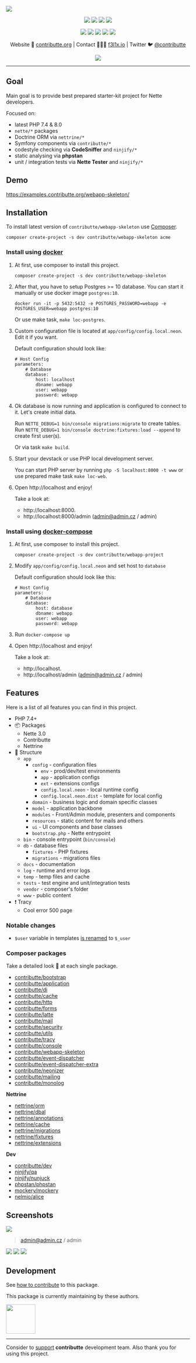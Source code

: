 ![](https://heatbadger.now.sh/github/readme/contributte/webapp-skeleton/)

<p align=center>
  <a href="https://github.com/contributte/webapp-skeleton/actions"><img src="https://badgen.net/github/checks/contributte/webapp-skeleton/master"></a>
  <a href="https://coveralls.io/r/contributte/webapp-skeleton"><img src="https://badgen.net/coveralls/c/github/contributte/webapp-skeleton"></a>
  <a href="https://packagist.org/packages/contributte/webapp-skeleton"><img src="https://badgen.net/packagist/dm/contributte/webapp-skeleton"></a>
  <a href="https://packagist.org/packages/contributte/webapp-skeleton"><img src="https://badgen.net/packagist/v/contributte/webapp-skeleton"></a>
</p>
<p align=center>
  <a href="https://packagist.org/packages/contributte/webapp-skeleton"><img src="https://badgen.net/packagist/php/contributte/webapp-skeleton"></a>
  <a href="https://github.com/contributte/webapp-skeleton"><img src="https://badgen.net/github/license/contributte/webapp-skeleton"></a>
  <a href="https://bit.ly/ctteg"><img src="https://badgen.net/badge/support/gitter/cyan"></a>
  <a href="https://bit.ly/cttfo"><img src="https://badgen.net/badge/support/forum/yellow"></a>
  <a href="https://contributte.org/partners.html"><img src="https://badgen.net/badge/sponsor/donations/F96854"></a>
</p>

<p align=center>
Website 🚀 <a href="https://contributte.org">contributte.org</a> | Contact 👨🏻‍💻 <a href="https://f3l1x.io">f3l1x.io</a> | Twitter 🐦 <a href="https://twitter.com/contributte">@contributte</a>
</p>

<p align=center>
	<img src="https://api.microlink.io?url=https%3A%2F%2Fexamples.contributte.org%2Fwebapp-skeleton%2F&overlay.browser=light&screenshot=true&meta=false&embed=screenshot.url"></img>
</p>

-----

## Goal

Main goal is to provide best prepared starter-kit project for Nette developers.

Focused on:

- latest PHP 7.4 & 8.0
- `nette/*` packages
- Doctrine ORM via `nettrine/*`
- Symfony components via `contributte/*`
- codestyle checking via **CodeSniffer** and `ninjify/*`
- static analysing via **phpstan**
- unit / integration tests via **Nette Tester** and `ninjify/*`

## Demo

https://examples.contributte.org/webapp-skeleton/

## Installation

To install latest version of `contributte/webapp-skeleton` use [Composer](https://getcomposer.com).

```
composer create-project -s dev contributte/webapp-skeleton acme
```

### Install using [docker](https://github.com/docker/docker/)

1) At first, use composer to install this project.

   ```
   composer create-project -s dev contributte/webapp-skeleton
   ```

2) After that, you have to setup Postgres >= 10 database. You can start it manually or use docker image `postgres:10`.

   ```
   docker run -it -p 5432:5432 -e POSTGRES_PASSWORD=webapp -e POSTGRES_USER=webapp postgres:10
   ```

   Or use make task, `make loc-postgres`.

3) Custom configuration file is located at `app/config/config.local.neon`. Edit it if you want.

   Default configuration should look like:

   ```neon
   # Host Config
   parameters:
	   # Database
	   database:
		   host: localhost
		   dbname: webapp
		   user: webapp
		   password: webapp
   ```

4) Ok database is now running and application is configured to connect to it. Let's create initial data.

   Run `NETTE_DEBUG=1 bin/console migrations:migrate` to create tables. Run `NETTE_DEBUG=1 bin/console doctrine:fixtures:load --append` to create first user(s).

   Or via task `make build`.

5) Start your devstack or use PHP local development server.

   You can start PHP server by running `php -S localhost:8000 -t www` or use prepared make task `make loc-web`.

6) Open http://localhost and enjoy!

   Take a look at:
	- http://localhost:8000.
	- http://localhost:8000/admin (admin@admin.cz / admin)

### Install using [docker-compose](https://https://github.com/docker/compose/)

1) At first, use composer to install this project.

   ```
   composer create-project -s dev contributte/webapp-project
   ```

2) Modify `app/config/config.local.neon` and set host to `database`

   Default configuration should look like this:

   ```neon
   # Host Config
   parameters:
	   # Database
	   database:
		   host: database
		   dbname: webapp
		   user: webapp
		   password: webapp
   ```

3) Run `docker-compose up`

4) Open http://localhost and enjoy!

   Take a look at:
	- http://localhost.
	- http://localhost/admin (admin@admin.cz / admin)

## Features

Here is a list of all features you can find in this project.

- PHP 7.4+
- :package: Packages
	- Nette 3.0
	- Contributte
	- Nettrine
- :deciduous_tree: Structure
	- `app`
		- `config` - configuration files
			- `env` - prod/dev/test environments
			- `app` - application configs
			- `ext` - extensions configs
			- `config.local.neon` - local runtime config
			- `config.local.neon.dist` - template for local config
		- `domain` - business logic and domain specific classes
		- `model` - application backbone
		- `modules` - Front/Admin module, presenters and components
		- `resources` - static content for mails and others
		- `ui` - UI components and base classes
		- `bootstrap.php` - Nette entrypoint
	- `bin` - console entrypoint (`bin/console`)
	- `db` - database files
		- `fixtures` - PHP fixtures
		- `migrations` - migrations files
	- `docs` - documentation
	- `log` - runtime and error logs
	- `temp` - temp files and cache
	- `tests` - test engine and unit/integration tests
	- `vendor` - composer's folder
	- `www` - public content
- :exclamation: Tracy
	- Cool error 500 page

### Notable changes

- `$user` variable in templates [is renamed](https://github.com/contributte/webapp-skeleton/blob/master/app/model/Latte/TemplateFactory.php) to `$_user`

### Composer packages

Take a detailed look :eyes: at each single package.

- [contributte/bootstrap](https://contributte.org/packages/contributte/bootstrap.html)
- [contributte/application](https://contributte.org/packages/contributte/application.html)
- [contributte/di](https://contributte.org/packages/contributte/di.html)
- [contributte/cache](https://contributte.org/packages/contributte/cache.html)
- [contributte/http](https://contributte.org/packages/contributte/http.html)
- [contributte/forms](https://contributte.org/packages/contributte/forms.html)
- [contributte/latte](https://contributte.org/packages/contributte/latte.html)
- [contributte/mail](https://contributte.org/packages/contributte/mail.html)
- [contributte/security](https://contributte.org/packages/contributte/security.html)
- [contributte/utils](https://contributte.org/packages/contributte/utils.html)
- [contributte/tracy](https://contributte.org/packages/contributte/tracy.html)
- [contributte/console](https://contributte.org/packages/contributte/console.html)
- [contributte/webapp-skeleton](https://contributte.org/packages/contributte/webapp-skeleton.html)
- [contributte/event-dispatcher](https://contributte.org/packages/contributte/event-dispatcher.html)
- [contributte/event-dispatcher-extra](https://contributte.org/packages/contributte/event-dispatcher-extra.html)
- [contributte/neonizer](https://contributte.org/packages/contributte/neonizer.html)
- [contributte/mailing](https://contributte.org/packages/contributte/mailing.html)
- [contributte/monolog](https://contributte.org/packages/contributte/monolog.html)

**Nettrine**

- [nettrine/orm](https://contributte.org/packages/nettrine/orm.html)
- [nettrine/dbal](https://contributte.org/packages/nettrine/dbal.html)
- [nettrine/annotations](https://contributte.org/packages/nettrine/annotations.html)
- [nettrine/cache](https://contributte.org/packages/nettrine/cache.html)
- [nettrine/migrations](https://contributte.org/packages/nettrine/migrations.html)
- [nettrine/fixtures](https://contributte.org/packages/nettrine/fixtures.html)
- [nettrine/extensions](https://contributte.org/packages/nettrine/extensions.html)

**Dev**

- [contributte/dev](https://contributte.org/packages/contributte/dev.html)
- [ninjify/qa](https://contributte.org/packages/ninjify/qa.html)
- [ninjify/nunjuck](https://contributte.org/packages/ninjify/nunjuck.html)
- [phpstan/phpstan](https://github.com/phpstan/phpstan)
- [mockery/mockery](https://github.com/mockery/mockery)
- [nelmio/alice](https://github.com/nelmio/alice)

## Screenshots

![](.docs/assets/screenshot1.png)

> admin@admin.cz / admin

![](.docs/assets/screenshot2.png)
![](.docs/assets/screenshot3.png)
![](.docs/assets/screenshot4.png)

## Development

See [how to contribute](https://contributte.org/contributing.html) to this package.

This package is currently maintaining by these authors.

<a href="https://github.com/f3l1x">
	<img width="80" height="80" src="https://avatars2.githubusercontent.com/u/538058?v=3&s=80">
</a>

-----

Consider to [support](https://contributte.org/partners.html) **contributte** development team. Also thank you for using this project.
